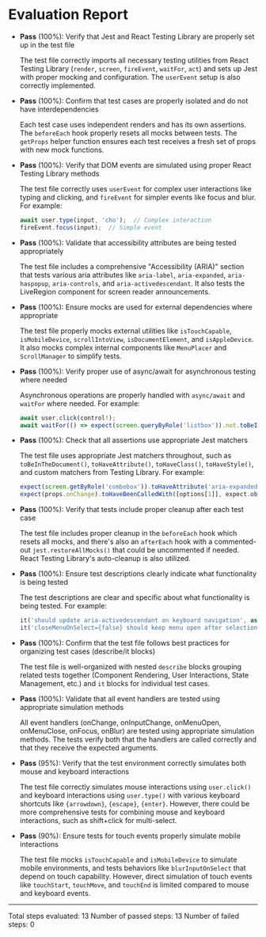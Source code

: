 # Evaluation Report

- **Pass** (100%): Verify that Jest and React Testing Library are properly set up in the test file
  
  The test file correctly imports all necessary testing utilities from React Testing Library (`render`, `screen`, `fireEvent`, `waitFor`, `act`) and sets up Jest with proper mocking and configuration. The `userEvent` setup is also correctly implemented.

- **Pass** (100%): Confirm that test cases are properly isolated and do not have interdependencies
  
  Each test case uses independent renders and has its own assertions. The `beforeEach` hook properly resets all mocks between tests. The `getProps` helper function ensures each test receives a fresh set of props with new mock functions.

- **Pass** (100%): Verify that DOM events are simulated using proper React Testing Library methods
  
  The test file correctly uses `userEvent` for complex user interactions like typing and clicking, and `fireEvent` for simpler events like focus and blur. For example:
  ```javascript
  await user.type(input, 'cho');  // Complex interaction
  fireEvent.focus(input);  // Simple event
  ```

- **Pass** (100%): Validate that accessibility attributes are being tested appropriately
  
  The test file includes a comprehensive "Accessibility (ARIA)" section that tests various aria attributes like `aria-label`, `aria-expanded`, `aria-haspopup`, `aria-controls`, and `aria-activedescendant`. It also tests the LiveRegion component for screen reader announcements.

- **Pass** (100%): Ensure mocks are used for external dependencies where appropriate
  
  The test file properly mocks external utilities like `isTouchCapable`, `isMobileDevice`, `scrollIntoView`, `isDocumentElement`, and `isAppleDevice`. It also mocks complex internal components like `MenuPlacer` and `ScrollManager` to simplify tests.

- **Pass** (100%): Verify proper use of async/await for asynchronous testing where needed
  
  Asynchronous operations are properly handled with `async/await` and `waitFor` where needed. For example:
  ```javascript
  await user.click(control!);
  await waitFor(() => expect(screen.queryByRole('listbox')).not.toBeInTheDocument());
  ```

- **Pass** (100%): Check that all assertions use appropriate Jest matchers
  
  The test file uses appropriate Jest matchers throughout, such as `toBeInTheDocument()`, `toHaveAttribute()`, `toHaveClass()`, `toHaveStyle()`, and custom matchers from Testing Library. For example:
  ```javascript
  expect(screen.getByRole('combobox')).toHaveAttribute('aria-expanded', 'false');
  expect(props.onChange).toHaveBeenCalledWith([options[1]], expect.objectContaining({...}));
  ```

- **Pass** (100%): Verify that tests include proper cleanup after each test case
  
  The test file includes proper cleanup in the `beforeEach` hook which resets all mocks, and there's also an `afterEach` hook with a commented-out `jest.restoreAllMocks()` that could be uncommented if needed. React Testing Library's auto-cleanup is also utilized.

- **Pass** (100%): Ensure test descriptions clearly indicate what functionality is being tested
  
  The test descriptions are clear and specific about what functionality is being tested. For example:
  ```javascript
  it('should update aria-activedescendant on keyboard navigation', async () => {...});
  it('closeMenuOnSelect={false} should keep menu open after selection', async () => {...});
  ```

- **Pass** (100%): Confirm that the test file follows best practices for organizing test cases (describe/it blocks)
  
  The test file is well-organized with nested `describe` blocks grouping related tests together (Component Rendering, User Interactions, State Management, etc.) and `it` blocks for individual test cases.

- **Pass** (100%): Validate that all event handlers are tested using appropriate simulation methods
  
  All event handlers (onChange, onInputChange, onMenuOpen, onMenuClose, onFocus, onBlur) are tested using appropriate simulation methods. The tests verify both that the handlers are called correctly and that they receive the expected arguments.

- **Pass** (95%): Verify that the test environment correctly simulates both mouse and keyboard interactions
  
  The test file correctly simulates mouse interactions using `user.click()` and keyboard interactions using `user.type()` with various keyboard shortcuts like `{arrowdown}`, `{escape}`, `{enter}`. However, there could be more comprehensive tests for combining mouse and keyboard interactions, such as shift+click for multi-select.

- **Pass** (90%): Ensure tests for touch events properly simulate mobile interactions
  
  The test file mocks `isTouchCapable` and `isMobileDevice` to simulate mobile environments, and tests behaviors like `blurInputOnSelect` that depend on touch capability. However, direct simulation of touch events like `touchStart`, `touchMove`, and `touchEnd` is limited compared to mouse and keyboard events.

---

Total steps evaluated: 13
Number of passed steps: 13
Number of failed steps: 0